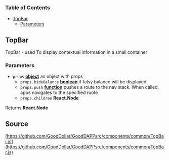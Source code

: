 <!-- Generated by documentation.js. Update this documentation by updating the source code. -->

### Table of Contents

-   [TopBar][1]
    -   [Parameters][2]

## TopBar

TopBar - used To display contextual information in a small container

### Parameters

-   `props` **[object][3]** an object with props
    -   `props.hideBalance` **[boolean][4]** if falsy balance will be displayed
    -   `props.push` **[function][5]** pushes a route to the nav stack. When called, apps navigates to the specified ruote
    -   `props.children` **React.Node** 

Returns **React.Node** 

[1]: #topbar

[2]: #parameters

[3]: https://developer.mozilla.org/docs/Web/JavaScript/Reference/Global_Objects/Object

[4]: https://developer.mozilla.org/docs/Web/JavaScript/Reference/Global_Objects/Boolean

[5]: https://developer.mozilla.org/docs/Web/JavaScript/Reference/Statements/function
## Source
[https://github.com/GoodDollar/GoodDAPPsrc/components/common/TopBar.js](https://github.com/GoodDollar/GoodDAPPsrc/components/common/TopBar.js)

